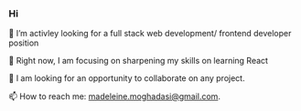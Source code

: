 ### Hi

 🔭 I’m activley looking for a full stack web development/ frontend developer position
 
 🌱 Right now, I am focusing on sharpening my skills on learning React
 
 👯 I am looking for an opportunity to collaborate on any project.
 
 📫 How to reach me: madeleine.moghadasi@gmail.com.
 

 
